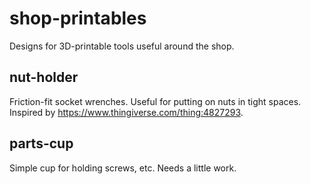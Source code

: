 # shop-printables

Designs for 3D-printable tools useful around the shop.

## nut-holder

Friction-fit socket wrenches. Useful for putting on nuts in tight spaces.
Inspired by https://www.thingiverse.com/thing:4827293.

## parts-cup

Simple cup for holding screws, etc. Needs a little work.
